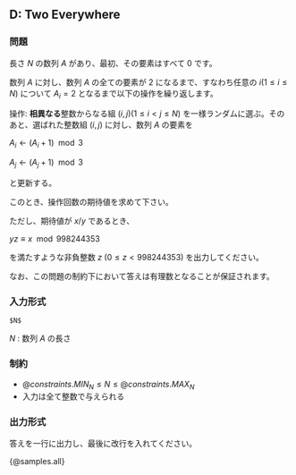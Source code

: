 ## D: Two Everywhere 

### 問題

長さ $N$ の数列 $A$ があり、最初、その要素はすべて $0$ です。

数列 $A$ に対し、数列 $A$ の全ての要素が $2$ になるまで、すなわち任意の $i (1 \leq i \leq N)$ について $A_i = 2$ となるまで以下の操作を繰り返します。

操作: **相異なる**整数からなる組 $(i,j)(1 \leq i < j \leq N)$ を一様ランダムに選ぶ。そのあと、選ばれた整数組 $(i,j)$ に対し、数列 $A$ の要素を 

$A_i \leftarrow (A_i+1) \mod 3$

$A_j \leftarrow (A_j+1) \mod 3$

と更新する。

このとき、操作回数の期待値を求めて下さい。

ただし、期待値が $x/y$ であるとき、

$yz \equiv x \mod 998244353$

を満たすような非負整数 $z$ ($0 \leq z < 998244353$) を出力してください。

なお、この問題の制約下において答えは有理数となることが保証されます。

### 入力形式

```
$N$
```

$N$ : 数列 $A$ の長さ

### 制約
- ${@constraints.MIN_N} \leq N \leq {@constraints.MAX_N}$
- 入力は全て整数で与えられる

### 出力形式
答えを一行に出力し、最後に改行を入れてください。

{@samples.all}

